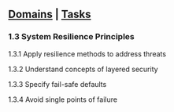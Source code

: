 [Domains](../index.md) | [Tasks](index.md)
---
### 1.3 System Resilience Principles

1.3.1 Apply resilience methods to address threats

1.3.2 Understand concepts of layered security

1.3.3 Specify fail-safe defaults

1.3.4 Avoid single points of failure
